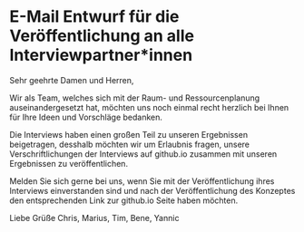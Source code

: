 # E-Mail Entwurf für die Veröffentlichung an alle Interviewpartner*innen
Sehr geehrte Damen und Herren,

Wir als Team, welches sich mit der Raum- und Ressourcenplanung auseinandergesetzt hat, möchten uns noch einmal recht herzlich bei Ihnen für Ihre Ideen und Vorschläge bedanken.

Die Interviews haben einen großen Teil zu unseren Ergebnissen beigetragen, desshalb möchten wir um Erlaubnis fragen, unsere Verschriftlichungen der Interviews auf github.io zusammen mit unseren Ergebnissen zu veröffentlichen.

Melden Sie sich gerne bei uns, wenn Sie mit der Veröffentlichung ihres Interviews einverstanden sind und 
nach der Veröffentlichung des Konzeptes den entsprechenden Link zur github.io Seite haben möchten.


Liebe Grüße
Chris, Marius, Tim, Bene, Yannic